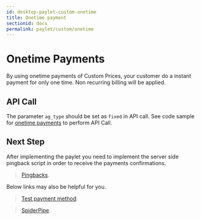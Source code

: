 ```yaml
---
id: desktop-paylet-custom-onetime
title: Onetime payment
sectionid: docs
permalink: paylet/custom/onetime
---
```


# Onetime Payments

By using onetime payments of Custom Prices, your customer do a instant payment for only one time. Non recurring billing will be applied.

## API Call

The parameter ```ag_type``` should be set as ```fixed``` in API call. See code sample for [onetime payments](/apis#section-paylet-custom-onetime) to perform API Call.

## Next Step

After implementing the paylet you need to implement the server side pingback script in order to receive the payments confirmations.

> [Pingbacks](/default-pingback).

Below links may also be helpful for you.

> [Test payment method](/sandbox/test-payment).

> [SpiderPipe](/spiderpipe-home).
